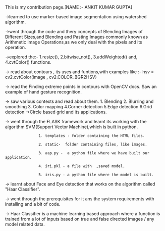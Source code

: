 This is my contribution page.[NAME :- ANKIT KUMAR GUPTA]

->learned to use marker-based image segmentation using watershed algorithm.

->went through the code and thery concepts of Blending Images of Different Sizes,and Blending and Pasting Images commonly known as Arithmetic Image Operations,as we only deal with the pixels and its operation.

->explored the:- 1.resize(), 2.bitwise_not(), 3.addWeighted() and, 4.cvtColor() functions.

-> read about contours , its uses and funtions,with examples like :- hsv = cv2.cvtColor(image , cv2.COLOR_BGR2HSV)

-> read the Finding extreme points in contours with OpenCV docs. Saw an example of hand gesture recognition.

-> saw various contexts and read about them. 1. Blending 2. Blurring and smoothing 3. Color mapping 4.Corner detection 5.Edge detection 6.Grid detection
->Circle based grid and its applications.

-> went through the FLASK framework and learnt its working with the algorithm SVM(Support Vector Machine),which is built in python.

                   1. templates - folder containing the HTML files.

                   2. static-  folder containing files, like images.

                   3. aap.py -  a python file where we have built our application.

                   4. iri.pkl - a file with  ,saved model.

                   5. iris.py - a python file where the model is built.
-> learnt about Face and Eye detection that works on the algorithm called "Haar Classifier".

-> went through the prerequisites for it ans the system requirements with installing and a bit of code.

-> Haar Classifier is a machine learning based approach where a function is trained from a lot of inputs based on true and false directed images / any model related data.
